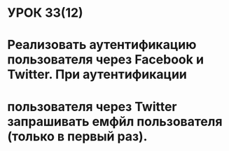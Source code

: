 # УРОК 33(12)
# Реализовать аутентификацию пользователя через Facebook и Twitter. При аутентификации 
# пользователя через Twitter запрашивать емфйл пользователя (только в первый раз).

